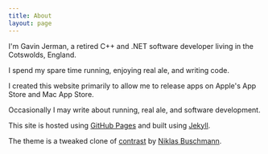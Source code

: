 ```yaml
---
title: About
layout: page
---
```


I'm Gavin Jerman, a retired C++ and .NET software developer living in the Cotswolds, England.

I spend my spare time running, enjoying real ale, and writing code.

I created this website primarily to allow me to release apps on Apple's App Store and Mac App Store.

Occasionally I may write about running, real ale, and software development.

This site is hosted using [GitHub Pages](https://pages.github.com) and built using [Jekyll](https://jekyllrb.com).

The theme is a tweaked clone of [contrast](https://github.com/niklasbuschmann/contrast) by [Niklas Buschmann](https://github.com/niklasbuschmann/).
